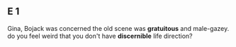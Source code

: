 
## E 1  

Gina, Bojack was concerned the old scene was **gratuitous** and male-gazey.  
do you feel weird that you don't have **discernible** life direction?  


